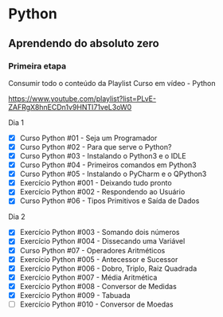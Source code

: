 # Python
## Aprendendo do absoluto zero
### Primeira etapa
Consumir todo o conteúdo da Playlist Curso em vídeo - Python

https://www.youtube.com/playlist?list=PLvE-ZAFRgX8hnECDn1v9HNTI71veL3oW0

Dia 1
- [x]  Curso Python #01 - Seja um Programador
- [x]  Curso Python #02 - Para que serve o Python?
- [x]  Curso Python #03 - Instalando o Python3 e o IDLE
- [x]  Curso Python #04 - Primeiros comandos em Python3
- [x] Curso Python #05 - Instalando o PyCharm e o QPython3
- [x] Exercício Python #001 - Deixando tudo pronto
- [x] Exercício Python #002 - Respondendo ao Usuário
- [x] Curso Python #06 - Tipos Primitivos e Saída de Dados

Dia 2
- [x] Exercício Python #003 - Somando dois números
- [x] Exercício Python #004 - Dissecando uma Variável
- [x] Curso Python #07 - Operadores Aritméticos
- [x] Exercício Python #005 - Antecessor e Sucessor
- [x] Exercício Python #006 - Dobro, Triplo, Raiz Quadrada
- [x] Exercício Python #007 - Média Aritmética
- [x] Exercício Python #008 - Conversor de Medidas
- [x] Exercício Python #009 - Tabuada
- [ ] Exercício Python #010 - Conversor de Moedas